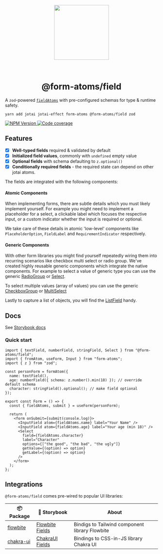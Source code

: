<div align="center">
  <img width="180" style="margin: 32px" src="./form-atoms-field.svg">
  <h1>@form-atoms/field</h1>
</div>

A `zod`-powered [`fieldAtoms`](https://github.com/form-atoms/form-atoms?tab=readme-ov-file#fieldatom) with pre-configured schemas for type & runtime safety.

```
yarn add jotai jotai-effect form-atoms @form-atoms/field zod
```

<a aria-label="NPM version" href="https://www.npmjs.com/package/%40form-atoms/field">
  <img alt="NPM Version" src="https://img.shields.io/npm/v/%40form-atoms/field?style=for-the-badge&labelColor=24292e">
</a>
<a aria-label="Code coverage report" href="https://codecov.io/gh/form-atoms/field">
  <img alt="Code coverage" src="https://img.shields.io/codecov/c/gh/form-atoms/field?style=for-the-badge&labelColor=24292e">
</a>

## Features

- [x] **Well-typed fields** required & validated by default
- [x] **Initialized field values**, commonly with `undefined` empty value
- [x] **Optional fields** with schema defaulting to `z.optional()`
- [x] **Conditionally required fields** - the required state can depend on other jotai atoms.

The fields are integrated with the following components:

#### Atomic Components

When implementing forms, there are subtle details which you must likely implement yourself. For example you might need to implement a placeholder for a select,
a clickable label which focuses the respective input, or a custom indicator whether the input is required or optional.

We take care of these details in atomic 'low-level' components like `PlaceholderOption`, `FieldLabel` and `RequirementIndicator` respectively.

#### Generic Components

With other form libraries you might find yourself repeatedly wiring them into recurring scenarios like checkbox multi select or radio group.
We've created highly reusable generic components which integrate the native components.
For example to select a value of generic type you can use the generic [RadioGroup](https://form-atoms.github.io/field/?path=/docs/components-radiogroup--docs) or [Select](https://form-atoms.github.io/field/?path=/docs/components-select--docs).

To select multiple values (array of values) you can use the generic [CheckboxGroup](https://form-atoms.github.io/field/?path=/docs/components-checkboxgroup--docs) or [MultiSelect](https://form-atoms.github.io/field/?path=/docs/components-multiselect--docs)

Lastly to capture a list of objects, you will find the [ListField](https://form-atoms.github.io/field/?path=/docs/components-listfield--docs) handy.

## Docs

See [Storybook docs](https://form-atoms.github.io/field/)

### Quick start

```tsx
import { textField, numberField, stringField, Select } from "@form-atoms/field";
import { fromAtom, useForm, Input } from "form-atoms";
import { z } from "zod";

const personForm = formAtom({
  name: textField(),
  age: numberField({ schema: z.number().min(18) }); // override default schema
  character: stringField().optional(); // make field optional
});

export const Form = () => {
  const { fieldAtoms, submit } = useForm(personForm);

  return (
    <form onSubmit={submit(console.log)}>
      <InputField atom={fieldAtoms.name} label="Your Name" />
      <InputField atom={fieldAtoms.age} label="Your age (min 18)" />
      <Select
        field={fieldAtoms.character}
        label="Character"
        options={["the good", "the bad", "the ugly"]}
        getValue={(option) => option}
        getLabel={(option) => option}
      />
    </form>
  );
};
```

## Integrations

`@form-atoms/field` comes pre-wired to popular UI libraries:

| 📦Package                                            | 🎨 Storybook                                              | About                                          |
| ---------------------------------------------------- | --------------------------------------------------------- | ---------------------------------------------- |
| [flowbite](https://github.com/form-atoms/flowbite)   | [Flowbite Fields](https://form-atoms.github.io/flowbite/) | Bindigs to Tailwind component library Flowbite |
| [chakra-ui](https://github.com/form-atoms/chakra-ui) | [ChakraUI Fields](https://form-atoms.github.io/chakra-ui) | Bindings to CSS-in-JS library Chakra UI        |
